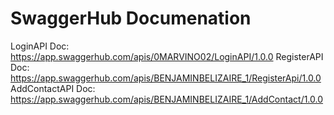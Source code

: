 # SwaggerHub Documenation 

LoginAPI Doc: https://app.swaggerhub.com/apis/0MARVINO02/LoginAPI/1.0.0
RegisterAPI Doc: https://app.swaggerhub.com/apis/BENJAMINBELIZAIRE_1/RegisterApi/1.0.0
AddContactAPI Doc: https://app.swaggerhub.com/apis/BENJAMINBELIZAIRE_1/AddContact/1.0.0
